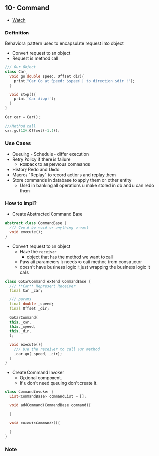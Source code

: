 ## 10- Command

- [Watch](https://www.youtube.com/watch?v=MdB6zKDeb44&list=PLsV97AQt78NTrqUAZM562JbR3ljX19JFR&index=10)

### Definition

Behavioral pattern used to encapsulate request into object

- Convert request to an object
- Request is method call

```dart
/// Our Object
class Car{
  void go(double speed, Offset dir){
    print("Car Go at Speed: $speed | to direction $dir !");
  }

  void stop(){
    print("Car Stop!");
  }
}

Car car = Car();

///Method call
car.go(120,Offset(-1,1));
```

### Use Cases

- Queuing - Schedule - differ execution
- Retry Policy if there is failure
  - Rollback to all previous commands
- History Redo and Undo
- Macros "Replay" to record actions and replay them
- Store commands in database to apply them on other entity
  - Used in banking all operations u make stored in db and u can redo them

### How to impl?

- Create Abstracted Command Base

```dart
abstract class CommandBase {
  /// Could be void or anything u want
  void execute();
}
```

- Convert request to an object
  - Have the `receiver`
    - object that has the method we want to call
  - Pass all parameters it needs to call method from constructor
  - doesn't have business logic it just wrapping the business logic it calls

```dart
class GoCarCommand extend CommandBase {
  /// **Car** Represent Receiver
  final Car _car;

  /// params
  final double _speed;
  final Offset _dir;

  GoCarCommand(
  this._car,
  this._speed,
  this._dir,
  );

  void execute(){
    /// Use the receiver to call our method
    _car.go(_speed, _dir);
  }
}
```

- Create Command Invoker
  - Optional component.
  - If u don't need queuing don't create it.

```dart
class CommandInvoker {
  List<CommandBase> commandList = [];

  void addCommand(CommandBase command){

  }

  void executeCommands(){

  }
}
```

### Note
